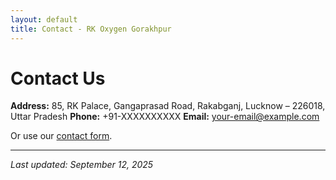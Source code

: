 ```yaml
---
layout: default
title: Contact - RK Oxygen Gorakhpur
---
```


# Contact Us

**Address:** 85, RK Palace, Gangaprasad Road, Rakabganj, Lucknow – 226018, Uttar Pradesh
**Phone:** +91-XXXXXXXXXX
**Email:** your-email@example.com

Or use our [contact form](mailto:your-email@example.com).

---

_Last updated: September 12, 2025_
